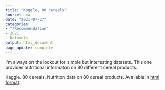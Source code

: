 ```yaml
---
title: "Kaggle, 80 cereals"
source: new
date: "2021-07-27"
categories:
- "*Recommendation"
- 2021
- Datasets
output: html_document
page_update: complete
---
```


I'm always on the lookout for simple but interesting datasets. This one provides nutritional informaton on 80 different cereal products.

<!--more-->

Kaggle. 80 cereals. Nutrition data on 80 cereal products. Available in [html format][kag1].

[kag1]: https://www.kaggle.com/crawford/80-cereals
